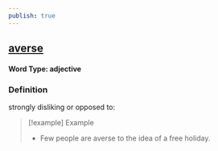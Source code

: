 ```yaml
---
publish: true
---
```

## [averse](https://dictionary.cambridge.org/dictionary/english/averse)

#### Word Type: adjective
### Definition
strongly disliking or opposed to:

>[!example] Example
> - Few people are averse to the idea of a free holiday.
